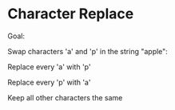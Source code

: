 # Character Replace

Goal:

Swap characters 'a' and 'p' in the string "apple":

Replace every 'a' with 'p'

Replace every 'p' with 'a'

Keep all other characters the same